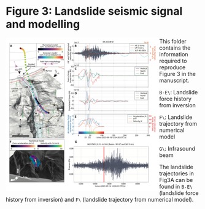 # Figure 3: Landslide seismic signal and modelling

<img align="left" src="f3.png" width="400px">

This folder contains the information required to reproduce Figure 3 in the manuscript.

`B-E\`: Landslide force history from inversion

`F\`: Landslide trajectory from numerical model

`G\`: Infrasound beam

The landslide trajectories in Fig3A can be found in `B-E\` (landslide force history from inversion) and `F\` (landslide trajectory from numerical model).
